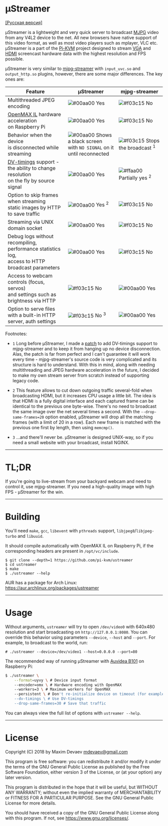 # µStreamer
[[Русская версия]](README.ru.md)

µStreamer is a lightweight and very quick server to broadcast [MJPG](https://en.wikipedia.org/wiki/Motion_JPEG) video from any V4L2 device to the net. All new browsers have native support of this video format, as well as most video players such as mplayer, VLC etc.
µStreamer is a part of the [Pi-KVM](https://github.com/pi-kvm) project designed to stream [VGA](https://www.amazon.com/dp/B0126O0RDC) and [HDMI](https://auvidea.com/b101-hdmi-to-csi-2-bridge-15-pin-fpc/) screencast hardware data with the highest resolution and FPS possible.

µStreamer is very similar to [mjpg-streamer](https://github.com/jacksonliam/mjpg-streamer) with ```input_uvc.so``` and ```output_http.so``` plugins, however, there are some major differences. The key ones are:

| **Feature** | **µStreamer** | **mjpg-streamer** |
|----------|---------------|-------------------|
| Multithreaded JPEG encoding | ![#00aa00](https://placehold.it/15/00aa00/000000?text=+) Yes | ![#f03c15](https://placehold.it/15/f03c15/000000?text=+) No |
| [OpenMAX IL](https://www.khronos.org/openmaxil) hardware acceleration<br>on Raspberry Pi | ![#00aa00](https://placehold.it/15/00aa00/000000?text=+) Yes | ![#f03c15](https://placehold.it/15/f03c15/000000?text=+) No |
| Behavior when the device<br>is disconnected while streaming | ![#00aa00](https://placehold.it/15/00aa00/000000?text=+) Shows a black screen<br>with ```NO SIGNAL``` on it<br>until reconnected | ![#f03c15](https://placehold.it/15/f03c15/000000?text=+) Stops the broadcast <sup>1</sup> |
| [DV-timings](https://linuxtv.org/downloads/v4l-dvb-apis/uapi/v4l/dv-timings.html) support -<br>the ability to change resolution<br>on the fly by source signal | ![#00aa00](https://placehold.it/15/00aa00/000000?text=+) Yes | ![#ffaa00](https://placehold.it/15/ffaa00/000000?text=+) Partially yes <sup>2</sup> |
| Option to skip frames when streaming<br>static images by HTTP to save traffic | ![#00aa00](https://placehold.it/15/00aa00/000000?text=+) Yes <sup>2</sup> | ![#f03c15](https://placehold.it/15/f03c15/000000?text=+) No |
| Streaming via UNIX domain socket | ![#00aa00](https://placehold.it/15/00aa00/000000?text=+) Yes | ![#f03c15](https://placehold.it/15/f03c15/000000?text=+) No |
| Debug logs without recompiling,<br>performance statistics log,<br>access to HTTP broadcast parameters | ![#00aa00](https://placehold.it/15/00aa00/000000?text=+) Yes | ![#f03c15](https://placehold.it/15/f03c15/000000?text=+) No |
| Access to webcam controls (focus, servos)<br>and settings such as brightness via HTTP | ![#f03c15](https://placehold.it/15/f03c15/000000?text=+) No | ![#00aa00](https://placehold.it/15/00aa00/000000?text=+) Yes |
| Option to serve files<br>with a built-in HTTP server, auth settings | ![#f03c15](https://placehold.it/15/f03c15/000000?text=+) No <sup>3</sup> | ![#00aa00](https://placehold.it/15/00aa00/000000?text=+) Yes |

Footnotes:
  * ```1``` Long before µStreamer, I made a [patch](https://github.com/jacksonliam/mjpg-streamer/pull/164) to add DV-timings support to mjpg-streamer and to keep it from hanging up no device disconnection. Alas, the patch is far from perfect and I can't guarantee it will work every time - mjpg-streamer's source code is very complicated and its structure is hard to understand. With this in mind, along with needing multithreading and JPEG hardware acceleration in the future, I decided to make my own stream server from scratch instead of supporting legacy code.
  
  * ```2``` This feature allows to cut down outgoing traffic several-fold when broadcasting HDMI, but it increases CPU usage a little bit. The idea is that HDMI is a fully digital interface and each captured frame can be identical to the previous one byte-wise. There's no need to broadcast the same image over the net several times a second. With the `--drop-same-frames=20` option enabled, µStreamer will drop all the matching frames (with a limit of 20 in a row). Each new frame is matched with the previous one first by length, then using ```memcmp()```.

  * ```3``` ...and there'll never be. µStreamer is designed UNIX-way, so if you need a small website with your broadcast, install NGINX.

-----
# TL;DR
If you're going to live-stream from your backyard webcam and need to control it, use mjpg-streamer. If you need a high-quality image with high FPS - µStreamer for the win.

-----
# Building
You'll need  ```make```, ```gcc```, ```libevent``` with ```pthreads``` support, ```libjpeg8```/```libjpeg-turbo``` and ```libuuid```.

It should compile automatically with OpenMAX IL on Raspberry Pi, if the corresponding headers are present in ```/opt/vc/include```.

```
$ git clone --depth=1 https://github.com/pi-kvm/ustreamer
$ cd ustreamer
$ make
$ ./ustreamer --help
```

AUR has a package for Arch Linux: https://aur.archlinux.org/packages/ustreamer

-----
# Usage
Without arguments, ```ustreamer``` will try to open ```/dev/video0``` with 640x480 resolution and start broadcasting on  ```http://127.0.0.1:8080```. You can override this behavior using parameters ```--device```, ```--host``` and ```--port```. For example, to broadcast to the world, run:
```
# ./ustreamer --device=/dev/video1 --host=0.0.0.0 --port=80
```

The recommended way of running µStreamer with [Auvidea B101](https://www.raspberrypi.org/forums/viewtopic.php?f=38&t=120702&start=400#p1339178) on Raspberry Pi:
```bash
$ ./ustreamer \
    --format=uyvy \ # Device input format
    --encoder=omx \ # Hardware encoding with OpenMAX
    --workers=3 \ # Maximum workers for OpenMAX
    --persistent \ # Don't re-initialize device on timeout (for example when HDMI cable was disconnected)
    --dv-timings \ # Use DV-timings
    --drop-same-frames=30 # Save that traffic
```

You can always view the full list of options with ```ustreamer --help```.

-----
# License
Copyright (C) 2018 by Maxim Devaev mdevaev@gmail.com

This program is free software: you can redistribute it and/or modify
it under the terms of the GNU General Public License as published by
the Free Software Foundation, either version 3 of the License, or
(at your option) any later version.

This program is distributed in the hope that it will be useful,
but WITHOUT ANY WARRANTY; without even the implied warranty of
MERCHANTABILITY or FITNESS FOR A PARTICULAR PURPOSE.  See the
GNU General Public License for more details.

You should have received a copy of the GNU General Public License
along with this program.  If not, see https://www.gnu.org/licenses/.
